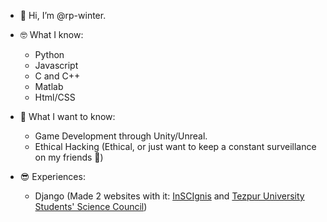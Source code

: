 - 👋 Hi, I’m @rp-winter.

- 🤓 What I know:
  - Python
  - Javascript
  - C and C++
  - Matlab
  - Html/CSS
  
- 🤔 What I want to know:
  - Game Development through Unity/Unreal. 
  - Ethical Hacking (Ethical, or just want to keep a constant surveillance on my friends 👿)
 
- 😎 Experiences:
  - Django (Made 2 websites with it: [InSCIgnis](https://inscignis.in) and [Tezpur University Students' Science Council](https://tussc.in))

